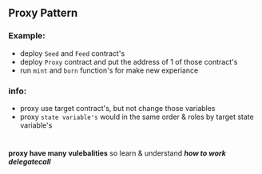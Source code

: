 ## Proxy Pattern

### Example:
- deploy `Seed` and `Feed` contract's
- deploy `Proxy` contract and put the address of 1 of those contract's
- run `mint`  and `burn` function's for make new experiance

### info:
- proxy use target contract's, but not change those variables
- proxy `state variable's` would in the same order & roles by target state variable's

#

**proxy have many vulebalities** so learn & understand ***how to work delegatecall***
